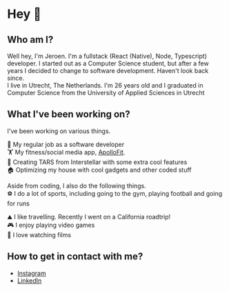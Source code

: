 # Hey 👋 <br/>

## Who am I?<br/>
Well hey, I'm Jeroen. I'm a fullstack (React (Native), Node, Typescript) developer. I started out as a Computer Science student, but after a few years I decided to change to software development. Haven't look back since. <br />
I live in Utrecht, The Netherlands. I'm 26 years old and I graduated in Computer Science from the University of Applied Sciences in Utrecht

## What I've been working on?<br/>
I've been working on various things.<br/>
<!--📅 🥙 My job at [On Air](https://onair.events)<br/-->
💼 My regular job as a software developer <br />
🏋️ My fitness/social media app, [ApolloFit](https://apollofit.app).<br/>
🤖 Creating TARS from Interstellar with some extra cool features <br />
🏠 Optimizing my house with cool gadgets and other coded stuff <br />
<!-- 🙋🏻‍♂️ My personal website at [jeroenvanhattem.io](https://jeroenvanhattem.io). I made this website while learning React, so it doesn't look that good at the moment and I haven't revisited the code since 🙃.<br/> -->

Aside from coding, I also do the following things.<br/>
⚽ I do a lot of sports, including going to the gym, playing football and going for runs<br/>
<!-- ❌ I regularly go to Ajax matches <br /> -->
⛰️ I like travelling. Recently I went on a California roadtrip! <br />
🎮 I enjoy playing video games <br />
🎥 I love watching films  <br />
<!--🎤 I make music, you can check me out on [Spotify](https://open.spotify.com/artist/7Egoy0UuRKksBWzmGYzd68?si=ZFvkJ25fTzWuurChMoAGTA&dl_branch=1), [Apple Music](https://music.apple.com/us/artist/yeno/1495372718) or [YouTube](https://www.youtube.com/channel/UCZkKPcjFB8UpoZ2y6bC1rWw)-->

## How to get in contact with me?<br/>
- [Instagram](https://instagram.com/jeroenvhattem)<br/>
- [LinkedIn](https://www.linkedin.com/in/jeroenvhattem/)<br/>

